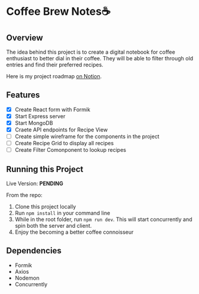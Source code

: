 # Coffee Brew Notes☕️

## Overview

The idea behind this project is to create a digital notebook for coffee enthusiast to better dial in their coffee. They will be able to filter through old entries and find their preferred recipes.

Here is my project roadmap [on Notion](https://www.notion.so/Coffee-App-38a19ea55f714a33874ca197f000e241).

## Features

- [x] Create React form with Formik
- [x] Start Express server
- [x] Start MongoDB
- [x] Craete API endpoints for Recipe View
- [ ] Create simple wireframe for the components in the project
- [ ] Create Recipe Grid to display all recipes
- [ ] Create Filter Comonponent to lookup recipes

## Running this Project

Live Version: **PENDING**

From the repo:

1. Clone this project locally
2. Run `npm install` in your command line
3. While in the root folder, run `npm run dev`. This will start concurrently and spin both the server and client.
4. Enjoy the becoming a better coffee connoisseur

## Dependencies

- Formik
- Axios
- Nodemon
- Concurrently
